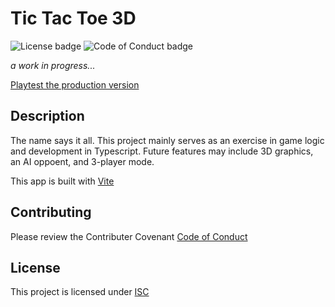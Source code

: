 # Tic Tac Toe 3D

![License badge](https://img.shields.io/badge/License-ISC-green)
![Code of Conduct badge](https://img.shields.io/badge/Contributor%20Covenant-2.1-4baaaa.svg)

_a work in progress..._

[Playtest the production version](https://tic-tac-toe-3d.vercel.app/)

## Description

The name says it all. This project mainly serves as an exercise in game logic and development in Typescript. Future features may include 3D graphics, an AI oppoent, and 3-player mode.

This app is built with [Vite](https://vitejs.dev/)

## Contributing

Please review the Contributer Covenant [Code of Conduct](https://www.contributor-covenant.org/version/2/1/code_of_conduccode_of_conduct.txt)

## License

This project is licensed under [ISC](https://choosealicense.com/licenses/isc/)
